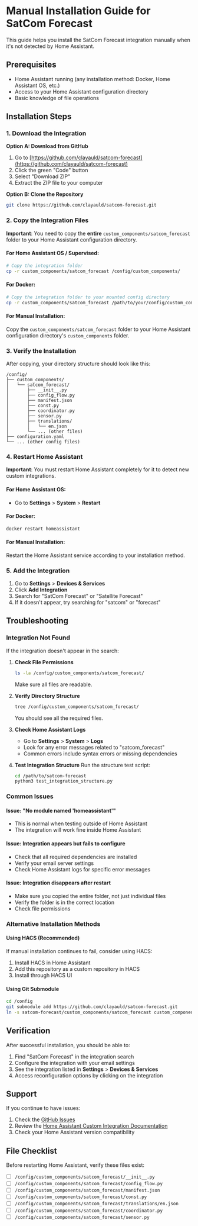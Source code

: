 # Manual Installation Guide for SatCom Forecast

This guide helps you install the SatCom Forecast integration manually when it's not detected by Home Assistant.

## Prerequisites

- Home Assistant running (any installation method: Docker, Home Assistant OS, etc.)
- Access to your Home Assistant configuration directory
- Basic knowledge of file operations

## Installation Steps

### 1. Download the Integration

**Option A: Download from GitHub**
1. Go to [https://github.com/clayauld/satcom-forecast](https://github.com/clayauld/satcom-forecast)
2. Click the green "Code" button
3. Select "Download ZIP"
4. Extract the ZIP file to your computer

**Option B: Clone the Repository**
```bash
git clone https://github.com/clayauld/satcom-forecast.git
```

### 2. Copy the Integration Files

**Important**: You need to copy the **entire** `custom_components/satcom_forecast` folder to your Home Assistant configuration directory.

#### For Home Assistant OS / Supervised:
```bash
# Copy the integration folder
cp -r custom_components/satcom_forecast /config/custom_components/
```

#### For Docker:
```bash
# Copy the integration folder to your mounted config directory
cp -r custom_components/satcom_forecast /path/to/your/config/custom_components/
```

#### For Manual Installation:
Copy the `custom_components/satcom_forecast` folder to your Home Assistant configuration directory's `custom_components` folder.

### 3. Verify the Installation

After copying, your directory structure should look like this:
```
/config/
├── custom_components/
│   └── satcom_forecast/
│       ├── __init__.py
│       ├── config_flow.py
│       ├── manifest.json
│       ├── const.py
│       ├── coordinator.py
│       ├── sensor.py
│       ├── translations/
│       │   └── en.json
│       └── ... (other files)
├── configuration.yaml
└── ... (other config files)
```

### 4. Restart Home Assistant

**Important**: You must restart Home Assistant completely for it to detect new custom integrations.

#### For Home Assistant OS:
- Go to **Settings** > **System** > **Restart**

#### For Docker:
```bash
docker restart homeassistant
```

#### For Manual Installation:
Restart the Home Assistant service according to your installation method.

### 5. Add the Integration

1. Go to **Settings** > **Devices & Services**
2. Click **Add Integration**
3. Search for "SatCom Forecast" or "Satellite Forecast"
4. If it doesn't appear, try searching for "satcom" or "forecast"

## Troubleshooting

### Integration Not Found

If the integration doesn't appear in the search:

1. **Check File Permissions**
   ```bash
   ls -la /config/custom_components/satcom_forecast/
   ```
   Make sure all files are readable.

2. **Verify Directory Structure**
   ```bash
   tree /config/custom_components/satcom_forecast/
   ```
   You should see all the required files.

3. **Check Home Assistant Logs**
   - Go to **Settings** > **System** > **Logs**
   - Look for any error messages related to "satcom_forecast"
   - Common errors include syntax errors or missing dependencies

4. **Test Integration Structure**
   Run the structure test script:
   ```bash
   cd /path/to/satcom-forecast
   python3 test_integration_structure.py
   ```

### Common Issues

#### Issue: "No module named 'homeassistant'"
- This is normal when testing outside of Home Assistant
- The integration will work fine inside Home Assistant

#### Issue: Integration appears but fails to configure
- Check that all required dependencies are installed
- Verify your email server settings
- Check Home Assistant logs for specific error messages

#### Issue: Integration disappears after restart
- Make sure you copied the entire folder, not just individual files
- Verify the folder is in the correct location
- Check file permissions

### Alternative Installation Methods

#### Using HACS (Recommended)
If manual installation continues to fail, consider using HACS:

1. Install HACS in Home Assistant
2. Add this repository as a custom repository in HACS
3. Install through HACS UI

#### Using Git Submodule
```bash
cd /config
git submodule add https://github.com/clayauld/satcom-forecast.git
ln -s satcom-forecast/custom_components/satcom_forecast custom_components/
```

## Verification

After successful installation, you should be able to:

1. Find "SatCom Forecast" in the integration search
2. Configure the integration with your email settings
3. See the integration listed in **Settings** > **Devices & Services**
4. Access reconfiguration options by clicking on the integration

## Support

If you continue to have issues:

1. Check the [GitHub Issues](https://github.com/clayauld/satcom-forecast/issues)
2. Review the [Home Assistant Custom Integration Documentation](https://developers.home-assistant.io/docs/creating_integration_manifest)
3. Check your Home Assistant version compatibility

## File Checklist

Before restarting Home Assistant, verify these files exist:

- [ ] `/config/custom_components/satcom_forecast/__init__.py`
- [ ] `/config/custom_components/satcom_forecast/config_flow.py`
- [ ] `/config/custom_components/satcom_forecast/manifest.json`
- [ ] `/config/custom_components/satcom_forecast/const.py`
- [ ] `/config/custom_components/satcom_forecast/translations/en.json`
- [ ] `/config/custom_components/satcom_forecast/coordinator.py`
- [ ] `/config/custom_components/satcom_forecast/sensor.py` 